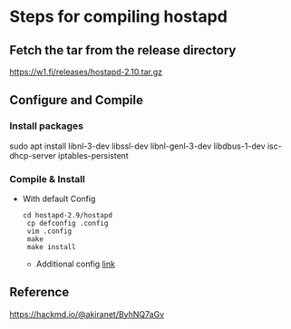 # Steps for compiling hostapd

## Fetch the tar from the release directory
https://w1.fi/releases/hostapd-2.10.tar.gz

## Configure and Compile
### Install packages
sudo apt install libnl-3-dev libssl-dev libnl-genl-3-dev libdbus-1-dev isc-dhcp-server iptables-persistent

### Compile & Install
* With default Config
  ```
  cd hostapd-2.9/hostapd
   cp defconfig .config
   vim .config
   make
   make install
   ```

  * Additional config
    [link](https://github.com/panyogesh/integration-magma/blob/main/utils/Radiusexperiments/80211_hw_sim/configuration_files/hostapd_compile_config)

## Reference
https://hackmd.io/@akiranet/ByhNQ7aGv
